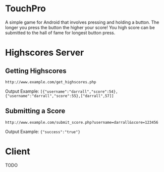 TouchPro
========

A simple game for Android that involves pressing and holding a button.  The longer you press the button the higher your score!  You high score can be submitted to the hall of fame for longest button press.

# Highscores Server

## Getting Highscores
`http://www.example.com/get_highscores.php`

Output Example:
`[{"username":"darrall","score":54},{"username":"darrall","score":55},["darrall",57]]`

## Submitting a Score
`http://www.example.com/submit_score.php?username=darrall&score=123456`

Output Example:
`{"success":"true"}`

# Client 

TODO
